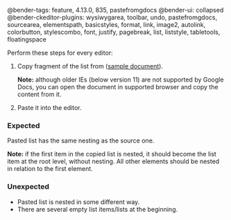 @bender-tags: feature, 4.13.0, 835, pastefromgdocs
@bender-ui: collapsed
@bender-ckeditor-plugins: wysiwygarea, toolbar, undo, pastefromgdocs, sourcearea, elementspath, basicstyles, format,
link, image2, autolink, colorbutton, stylescombo, font, justify, pagebreak, list, liststyle, tabletools, floatingspace

Perform these steps for every editor:

1. Copy fragment of the list
   from ([sample document](https://docs.google.com/document/d/16FzWewfwvdM-tafqnEmbbX6tWIpB30ttA_4gqWM9yDk/edit?usp=sharing)).

   **Note:** although older IEs (below version 11) are not supported by Google Docs, you can open the document in
   supported browser and copy the content from it.
2. Paste it into the editor.

### Expected

Pasted list has the same nesting as the source one.

**Note:** if the first item in the copied list is nested, it should become the list item at the root level, without
nesting. All other elements should be nested in relation to the first element.

### Unexpected

* Pasted list is nested in some different way.
* There are several empty list items/lists at the beginning.
